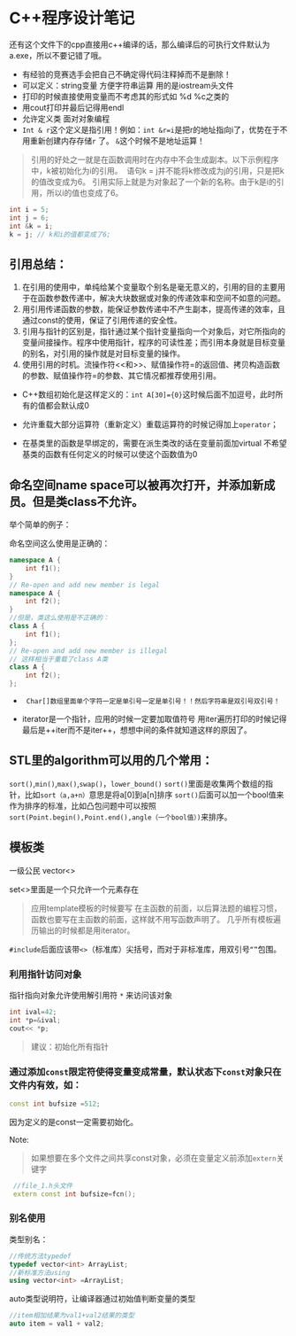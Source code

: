 # C++程序设计笔记

还有这个文件下的cpp直接用c++编译的话，那么编译后的可执行文件默认为a.exe，所以不要记错了哦。

* 有经验的竞赛选手会把自己不确定得代码注释掉而不是删除！
* 可以定义：string变量  方便字符串运算
用的是iostream头文件
* 打印的时候直接使用变量而不考虑其的形式如 %d %c之类的
* 用cout打印并最后记得用endl
* 允许定义类  面对对象编程
* `Int & r`这个定义是指引用！例如：`int &r=i`是把r的地址指向i了，优势在于不用重新创建内存存储`r` 了。 `&`这个时候不是地址运算！
			
> 引用的好处之一就是在函数调用时在内存中不会生成副本。以下示例程序中，k被初始化为i的引用。 
语句k = j并不能将k修改成为j的引用，只是把k的值改变成为6。 引用实际上就是为对象起了一个新的名称。由于k是i的引用，所以i的值也变成了6。
```cpp 
int i = 5; 
int j = 6; 
int &k = i; 
k = j; // k和i的值都变成了6; 
```


## 引用总结：
1. 在引用的使用中，单纯给某个变量取个别名是毫无意义的，引用的目的主要用于在函数参数传递中，解决大块数据或对象的传递效率和空间不如意的问题。
2. 用引用传递函数的参数，能保证参数传递中不产生副本，提高传递的效率，且通过const的使用，保证了引用传递的安全性。
3. 引用与指针的区别是，指针通过某个指针变量指向一个对象后，对它所指向的变量间接操作。程序中使用指针，程序的可读性差；而引用本身就是目标变量的别名，对引用的操作就是对目标变量的操作。
4. 使用引用的时机。流操作符<<和>>、赋值操作符=的返回值、拷贝构造函数的参数、赋值操作符=的参数、其它情况都推荐使用引用。


* C++数组初始化是这样定义的：`int A[30]={0}`这时候后面不加逗号，此时所有的值都会默认成0

* 允许重载大部分运算符（重新定义）重载运算符的时候记得加上`operator`；
* 在基类里的函数是早绑定的，需要在派生类改的话在变量前面加virtual  不希望基类的函数有任何定义的时候可以使这个函数值为0

## 命名空间name space可以被再次打开，并添加新成员。但是类class不允许。
 举个简单的例子：
>
命名空间这么使用是正确的：
```cpp
namespace A {
    int f1();
}
// Re-open and add new member is legal
namespace A {
    int f2();
}
//但是，类这么使用是不正确的：
class A {
    int f1();
};
// Re-open and add new member is illegal
// 这样相当于重载了class A类
class A {
    int f2();
};
```

* ` Char[]数组里面单个字符一定是单引号一定是单引号！！然后字符串是双引号双引号！`

* iterator是一个指针，应用的时候一定要加取值符号
用iter遍历打印的时候记得最后是++iter而不是iter++，想想中间的条件就知道这样的原因了。

## STL里的algorithm可以用的几个常用：
`sort()`,`min()`,`max()`,`swap()`，`lower_bound()`
`sort()`里面是收集两个数组的指针，比如`sort（a,a+n）`意思是将a[0]到a[n]排序
`sort()`后面可以加一个bool值来作为排序的标准，比如凸包问题中可以按照`sort(Point.begin(),Point.end(),angle（一个bool值）)`来排序。
## 模板类 
一级公民 vector<>

set<>里面是一个只允许一个元素存在
						
> 应用template模板的时候要写
在主函数的前面，以后算法题的编程习惯，函数也要写在主函数的前面，这样就不用写函数声明了。
几乎所有模板遍历输出的时候都是用iterator。

`#include`后面应该带`<>`（标准库）尖括号，而对于非标准库，用双引号`“”`包围。

### 利用指针访问对象
指针指向对象允许使用解引用符 `*` 来访问该对象
```cpp
int ival=42;
int *p=&ival;
cout<< *p;
```
> 建议：初始化所有指针

### 通过添加`const`限定符使得变量变成常量，默认状态下`const`对象只在文件内有效，如：
```cpp
const int bufsize =512;
```
 因为定义的是const一定需要初始化。

Note:
> 如果想要在多个文件之间共享const对象，必须在变量定义前添加`extern`关键字
```cpp
 //file_1.h头文件
 extern const int bufsize=fcn();
 ```

### 别名使用
类型别名：
```cpp
//传统方法typedef
typedef vector<int> ArrayList;
//新标准方法using
using vector<int> =ArrayList;
```
auto类型说明符，让编译器通过初始值判断变量的类型
```cpp
//item相加结果为val1+val2结果的类型
auto item = val1 + val2;
```


